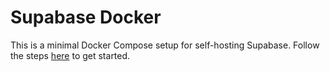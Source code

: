 # Supabase Docker

This is a minimal Docker Compose setup for self-hosting Supabase. Follow the
steps [here](https://supabase.com/docs/guides/hosting/docker) to get started.
